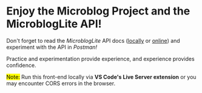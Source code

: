 # Enjoy the Microblog Project and the MicroblogLite API!

Don't forget to read the *MicroblogLite* API docs ([locally](http://localhost:5000/docs) or [online](http://microbloglite.us-east-2.elasticbeanstalk.com/docs)) and experiment with the API in *Postman!*

Practice and experimentation provide experience, and experience provides confidence.

<mark>Note:</mark> Run this front-end locally via **VS Code's Live Server extension** or you may encounter CORS errors in the browser.
